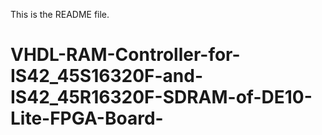 This is the README file.
# VHDL-RAM-Controller-for-IS42_45S16320F-and-IS42_45R16320F-SDRAM-of-DE10-Lite-FPGA-Board-
